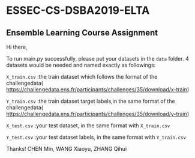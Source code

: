 # ESSEC-CS-DSBA2019-ELTA
## Ensemble Learning Course Assignment

Hi there,

  To run main.py successfully, please put your datasets in the `data` folder.
  4 datasets would be needed and named exactly as followings:
  
  `X_train.csv` :the train dataset which follows the format of the challengedata(  https://challengedata.ens.fr/participants/challenges/35/download/x-train)
  
  `Y_train.csv` :the train dataset target labels,in the same format of the challengedata(  https://challengedata.ens.fr/participants/challenges/35/download/y-train)
  
  `X_test.csv` :your test dataset, in the same format with `X_train.csv`
  
  `Y_test.csv` :your test dataset labels, in the same format with `Y_train.csv`
       
       
  Thanks!
  CHEN Min, WANG Xiaoyu, ZHANG Qihui
